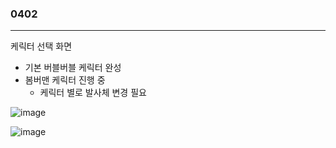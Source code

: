 ### 0402  
---  

케릭터 선택 화면

- 기본 버블버블 케릭터 완성
- 봄버맨 케릭터 진행 중  
  - 케릭터 별로 발사체 변경 필요

![image](https://github.com/s8st/20240320FinalProject/assets/153998744/8076ef55-e5bd-4e02-9ed9-41d9f3415416)  

![image](https://github.com/s8st/20240320FinalProject/assets/153998744/e6fc11bb-fd8a-4105-89a1-f7c96d6ed938)

